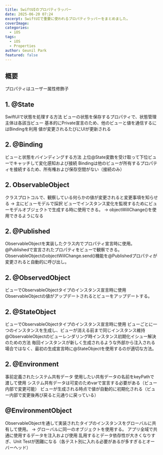 ```yaml
---
title: SwiftUIのプロパティラッパー
date: 2025-06-20 07:24
excerpt: SwiftUIで重要に使われるプロパティラッパーをまとめました。
coverImage: 
categories:
  - iOS
tags:
  - iOS
  - Properties
author: Geunil Park
featured: false
---
```

## 概要

プロパティはユーザー属性修飾子

## 1. @State

SwiftUIで状態を処理する方法
ビューの状態を保存するプロパティで、状態管理主体は各該当ビュー
基本的にPrivate宣言のため、他のビューと値を通信するにはBindingを利用
値が変更されるたびにUIが更新される

## 2. @Binding

ビューと状態をバインディングする方法
上位@State変数を受け取って下位ビューでキャッチして変化感知および接続
Bindingは他のビューが所有するプロパティを接続するため、所有権および保存空間がない（接続のみ）

## 2. ObservableObject

クラスプロトコルで、観察している何らかの値が変更されると変更事項を知らせる -> 主にビューモデルで採択
ビューでインスタンス変化を監視するためにビューモデルオブジェクトで生成する時に使用できる。
-> objectWillChange()を使用できるようになる

## 2. @Published

ObservableObjectを実装したクラス内でプロパティ宣言時に使用。
@Publishedで宣言されたプロパティをビューで観察できる。
ObservableObjectのobjectWillChange.send()機能を@Publishedプロパティが変更されると自動的に呼び出し。

## 2. @ObservedObject

ビューでObservableObjectタイプのインスタンス宣言時に使用
ObservableObjectの値がアップデートされるとビューをアップデートする。

## 2. @StateObject

ビューでObservableObjectタイプのインスタンス宣言時に使用
ビューごとに一つのインスタンスを生成し、ビューが消える前まで同じインスタンス維持
@ObservableObjectのビューレンダリング時インスタンス初期化イシュー解決のための方法
毎回インスタンスが新しく生成されるような外部から注入される場合ではなく、最初の生成宣言時に@StateObjectを使用するのが適切な方法。

## 2. @Environment

事前定義されたシステム共有データ
使用したい共有データの名前をkeyPathで渡して使用
システム共有データは可変のためvarで宣言する必要がある（ビュー内部で変更可能）
ビューが生成される時点で値が自動的に初期化される（ビュー内部で変更後再び戻ると元通りに戻っている）

## @EnvironmentObject

ObservableObjectを通して実装されたタイプのインスタンスをグローバルに共有して使用。
-> グローバルに同一のオブジェクトを使用する。
アプリ全域で共通に使用するデータを注入および使用
乱用するとデータ依存性が大きくなりすぎ、Unit Testが困難になる（各テスト別に入れる必要があるが多すぎるとオーバーヘッド） 